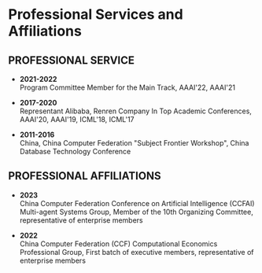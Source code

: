 # Professional Services and Affiliations

## PROFESSIONAL SERVICE

- **2021-2022**  
  Program Committee Member for the Main Track, AAAI'22, AAAI'21

- **2017-2020**  
  Representant Alibaba, Renren Company In Top Academic Conferences, AAAI'20, AAAI'19, ICML'18, ICML'17

- **2011-2016**  
  China, China Computer Federation "Subject Frontier Workshop", China Database Technology Conference

## PROFESSIONAL AFFILIATIONS

- **2023**  
  China Computer Federation Conference on Artificial Intelligence (CCFAI) Multi-agent Systems Group, Member of the 10th Organizing Committee, representative of enterprise members

- **2022**  
  China Computer Federation (CCF) Computational Economics Professional Group, First batch of executive members, representative of enterprise members

[//]: # (- **2003-2007**  )

[//]: # (  Student Union of College of Information and Intelligence, Hunan Agricultural University, The Vice Chairman of the Student Union)

[//]: # ()
[//]: # (- **2003-2005**  )

[//]: # (  Hunan Agricultural University Voluntary Librarians Association, Chairman of the association, initiated and established this association)
